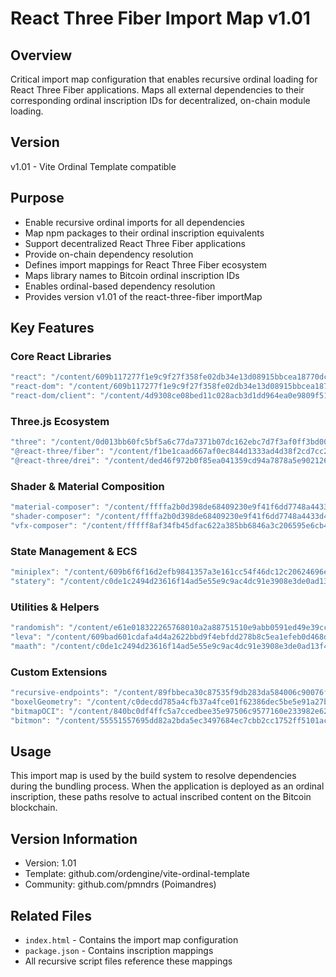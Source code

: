 # React Three Fiber Import Map v1.01

## Overview
Critical import map configuration that enables recursive ordinal loading for React Three Fiber applications. Maps all external dependencies to their corresponding ordinal inscription IDs for decentralized, on-chain module loading.

## Version
v1.01 - Vite Ordinal Template compatible

## Purpose
- Enable recursive ordinal imports for all dependencies
- Map npm packages to their ordinal inscription equivalents
- Support decentralized React Three Fiber applications
- Provide on-chain dependency resolution
- Defines import mappings for React Three Fiber ecosystem
- Maps library names to Bitcoin ordinal inscription IDs
- Enables ordinal-based dependency resolution
- Provides version v1.01 of the react-three-fiber importMap

## Key Features

### Core React Libraries
```javascript
"react": "/content/609b117277f1e9c9f27f358fe02db34e13d08915bbcea18770dc36f5f3afcbb2i0"
"react-dom": "/content/609b117277f1e9c9f27f358fe02db34e13d08915bbcea18770dc36f5f3afcbb2i1"
"react-dom/client": "/content/4d9308ce08bed11c028acb3d1dd964ea0e9809f51daf141ca0760e745a8070aei0"
```

### Three.js Ecosystem
```javascript
"three": "/content/0d013bb60fc5bf5a6c77da7371b07dc162ebc7d7f3af0ff3bd00ae5f0c546445i0"
"@react-three/fiber": "/content/f1be1caad667af0ec844d1333ad4d38f2cd7cc2855404bba11ac436b53c799b6i0"
"@react-three/drei": "/content/ded46f972b0f85ea041359cd94a7878a5e902126fb34ee11dbed1c9ae4dfb1ebi0"
```

### Shader & Material Composition
```javascript
"material-composer": "/content/ffffa2b0d398de68409230e9f41f6dd7748a4433d4239f328a3f886874b46aa0i4"
"shader-composer": "/content/ffffa2b0d398de68409230e9f41f6dd7748a4433d4239f328a3f886874b46aa0i1"
"vfx-composer": "/content/fffff8af34fb45dfac622a385bb6846a3c206595e6cb4daa04a7a90ed02bc833i0"
```

### State Management & ECS
```javascript
"miniplex": "/content/609b6f6f16d2efb9841357a3e161cc54f46dc12c20624696e1d613f86b36dbaai0"
"statery": "/content/c0de1c2494d23616f14ad5e55e9c9ac4dc91e3908e3de0ad13f4b9009ae20bcai2"
```

### Utilities & Helpers
```javascript
"randomish": "/content/e61e018322265768010a2a88751510e9abb0591ed49e39cc3781f44716b912f0i0"
"leva": "/content/609bad601cdafa4d4a2622bbd9f4ebfdd278b8c5ea1efeb0d468db33f871fffai2"
"maath": "/content/c0de1c2494d23616f14ad5e55e9c9ac4dc91e3908e3de0ad13f4b9009ae20bcai3"
```

### Custom Extensions
```javascript
"recursive-endpoints": "/content/89fbbeca30c87535f9db283da584006c90076f220dbf410a01985a1840e0ea0ci0"
"boxelGeometry": "/content/c0decdd785a4cfb37a4fce01f62386dec5be5e91a27bf09d121167e473b3cc9fi0"
"bitmapOCI": "/content/840bc0df4ffc5a7ccedbee35e97506c9577160e233982e627d0045d06366e362i0"
"bitmon": "/content/55551557695dd82a2bda5ec3497684ec7cbb2cc1752ff5101accff1648666c3ai0"
```

## Usage
This import map is used by the build system to resolve dependencies during the bundling process. When the application is deployed as an ordinal inscription, these paths resolve to actual inscribed content on the Bitcoin blockchain.

## Version Information
- Version: 1.01
- Template: github.com/ordengine/vite-ordinal-template
- Community: github.com/pmndrs (Poimandres)

## Related Files
- `index.html` - Contains the import map configuration
- `package.json` - Contains inscription mappings
- All recursive script files reference these mappings
